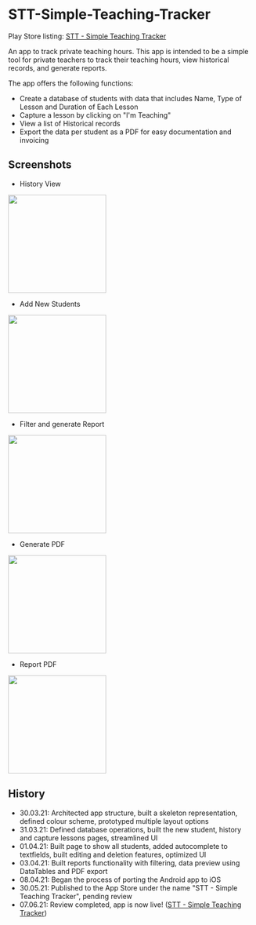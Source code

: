 # STT-Simple-Teaching-Tracker

Play Store listing: [STT - Simple Teaching Tracker](https://play.google.com/store/apps/details?id=com.stt.private_teaching_tracker "STT - Simple Teaching Tracker")

An app to track private teaching hours. This app is intended to be a simple tool for private teachers to track their teaching hours, view historical records, and generate reports.

The app offers the following functions: 
- Create a database of students with data that includes Name, Type of Lesson and Duration of Each Lesson
- Capture a lesson by clicking on "I'm Teaching"
- View a list of Historical records 
- Export the data per student as a PDF for easy documentation and invoicing 

## Screenshots 
- History View 
<img src="https://user-images.githubusercontent.com/76654861/120111698-43555e00-c173-11eb-9761-938fae294229.jpg" width="200" />

- Add New Students 
<img src="https://user-images.githubusercontent.com/76654861/120111950-240b0080-c174-11eb-9dc7-a618c29d8b1b.jpg" width="200" />

- Filter and generate Report 
<img src="https://user-images.githubusercontent.com/76654861/120111964-2ff6c280-c174-11eb-95f4-e8358be91203.jpg" width="200" />

- Generate PDF 
<img src="https://user-images.githubusercontent.com/76654861/120111980-3d13b180-c174-11eb-9b35-e51d86ea9412.jpg" width="200" />

- Report PDF 
<img src="https://user-images.githubusercontent.com/76654861/120111982-456bec80-c174-11eb-9b24-33bbc1c59258.jpg" width="200" />



## History
- 30.03.21: Architected app structure, built a skeleton representation, defined colour scheme, prototyped multiple layout options  
- 31.03.21: Defined database operations, built the new student, history and capture lessons pages, streamlined UI  
- 01.04.21: Built page to show all students, added autocomplete to textfields, built editing and deletion features, optimized UI
- 03.04.21: Built reports functionality with filtering, data preview using DataTables and PDF export   
- 08.04.21: Began the process of porting the Android app to iOS
- 30.05.21: Published to the App Store under the name "STT - Simple Teaching Tracker", pending review
- 07.06.21: Review completed, app is now live! ([STT - Simple Teaching Tracker](https://play.google.com/store/apps/details?id=com.stt.private_teaching_tracker "STT - Simple Teaching Tracker"))

